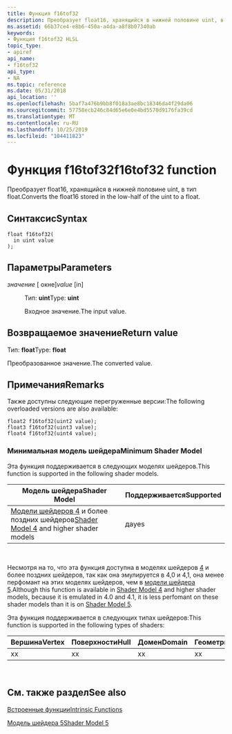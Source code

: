 ```yaml
---
title: Функция f16tof32
description: Преобразует float16, хранящийся в нижней половине uint, в тип float.
ms.assetid: 66b37ce4-e8b6-450a-a4da-a8f8b07340ab
keywords:
- Функция f16tof32 HLSL
topic_type:
- apiref
api_name:
- f16tof32
api_type:
- NA
ms.topic: reference
ms.date: 05/31/2018
api_location: ''
ms.openlocfilehash: 5baf7a476b9bb8f018a3ae8bc18346da4f29da06
ms.sourcegitcommit: 57758ecb246c84d65e6e0e4bd5570d9176fa39cd
ms.translationtype: MT
ms.contentlocale: ru-RU
ms.lasthandoff: 10/25/2019
ms.locfileid: "104411823"
---
```

# <a name="f16tof32-function"></a><span data-ttu-id="39d7e-104">Функция f16tof32</span><span class="sxs-lookup"><span data-stu-id="39d7e-104">f16tof32 function</span></span>

<span data-ttu-id="39d7e-105">Преобразует float16, хранящийся в нижней половине uint, в тип float.</span><span class="sxs-lookup"><span data-stu-id="39d7e-105">Converts the float16 stored in the low-half of the uint to a float.</span></span>

## <a name="syntax"></a><span data-ttu-id="39d7e-106">Синтаксис</span><span class="sxs-lookup"><span data-stu-id="39d7e-106">Syntax</span></span>

``` syntax
float f16tof32(
  in uint value
);
```

## <a name="parameters"></a><span data-ttu-id="39d7e-107">Параметры</span><span class="sxs-lookup"><span data-stu-id="39d7e-107">Parameters</span></span>

<dl> <dt>

<span data-ttu-id="39d7e-108">*значение* \[ окне\]</span><span class="sxs-lookup"><span data-stu-id="39d7e-108">*value* \[in\]</span></span>
</dt> <dd>

<span data-ttu-id="39d7e-109">Тип: **uint**</span><span class="sxs-lookup"><span data-stu-id="39d7e-109">Type: **uint**</span></span>

<span data-ttu-id="39d7e-110">Входное значение.</span><span class="sxs-lookup"><span data-stu-id="39d7e-110">The input value.</span></span>

</dd> </dl>

## <a name="return-value"></a><span data-ttu-id="39d7e-111">Возвращаемое значение</span><span class="sxs-lookup"><span data-stu-id="39d7e-111">Return value</span></span>

<span data-ttu-id="39d7e-112">Тип: **float**</span><span class="sxs-lookup"><span data-stu-id="39d7e-112">Type: **float**</span></span>

<span data-ttu-id="39d7e-113">Преобразованное значение.</span><span class="sxs-lookup"><span data-stu-id="39d7e-113">The converted value.</span></span>

## <a name="remarks"></a><span data-ttu-id="39d7e-114">Примечания</span><span class="sxs-lookup"><span data-stu-id="39d7e-114">Remarks</span></span>

<span data-ttu-id="39d7e-115">Также доступны следующие перегруженные версии:</span><span class="sxs-lookup"><span data-stu-id="39d7e-115">The following overloaded versions are also available:</span></span>

``` syntax
float2 f16tof32(uint2 value);
float3 f16tof32(uint3 value);
float4 f16tof32(uint4 value);
```

### <a name="minimum-shader-model"></a><span data-ttu-id="39d7e-116">Минимальная модель шейдера</span><span class="sxs-lookup"><span data-stu-id="39d7e-116">Minimum Shader Model</span></span>

<span data-ttu-id="39d7e-117">Эта функция поддерживается в следующих моделях шейдеров.</span><span class="sxs-lookup"><span data-stu-id="39d7e-117">This function is supported in the following shader models.</span></span>



| <span data-ttu-id="39d7e-118">Модель шейдера</span><span class="sxs-lookup"><span data-stu-id="39d7e-118">Shader Model</span></span>                                                        | <span data-ttu-id="39d7e-119">Поддерживается</span><span class="sxs-lookup"><span data-stu-id="39d7e-119">Supported</span></span> |
|---------------------------------------------------------------------|-----------|
| <span data-ttu-id="39d7e-120">[Модели шейдеров 4](dx-graphics-hlsl-sm4.md) и более поздних шейдеров</span><span class="sxs-lookup"><span data-stu-id="39d7e-120">[Shader Model 4](dx-graphics-hlsl-sm4.md) and higher shader models</span></span> | <span data-ttu-id="39d7e-121">да</span><span class="sxs-lookup"><span data-stu-id="39d7e-121">yes</span></span>       |



 

<span data-ttu-id="39d7e-122">Несмотря на то, что эта функция доступна в моделях шейдеров [4](dx-graphics-hlsl-sm4.md) и более поздних шейдеров, так как она эмулируется в 4,0 и 4,1, она менее перфомант на этих моделях шейдеров, чем в [модели шейдера 5](d3d11-graphics-reference-sm5.md).</span><span class="sxs-lookup"><span data-stu-id="39d7e-122">Although this function is available in [Shader Model 4](dx-graphics-hlsl-sm4.md) and higher shader models, because it is emulated in 4.0 and 4.1, it is less perfomant on these shader models than it is on [Shader Model 5](d3d11-graphics-reference-sm5.md).</span></span>

<span data-ttu-id="39d7e-123">Эта функция поддерживается в следующих типах шейдеров:</span><span class="sxs-lookup"><span data-stu-id="39d7e-123">This function is supported in the following types of shaders:</span></span>



| <span data-ttu-id="39d7e-124">Вершина</span><span class="sxs-lookup"><span data-stu-id="39d7e-124">Vertex</span></span> | <span data-ttu-id="39d7e-125">Поверхности</span><span class="sxs-lookup"><span data-stu-id="39d7e-125">Hull</span></span> | <span data-ttu-id="39d7e-126">Домен</span><span class="sxs-lookup"><span data-stu-id="39d7e-126">Domain</span></span> | <span data-ttu-id="39d7e-127">Геометрия</span><span class="sxs-lookup"><span data-stu-id="39d7e-127">Geometry</span></span> | <span data-ttu-id="39d7e-128">Пиксель</span><span class="sxs-lookup"><span data-stu-id="39d7e-128">Pixel</span></span> | <span data-ttu-id="39d7e-129">Вычисления</span><span class="sxs-lookup"><span data-stu-id="39d7e-129">Compute</span></span> |
|--------|------|--------|----------|-------|---------|
| <span data-ttu-id="39d7e-130">x</span><span class="sxs-lookup"><span data-stu-id="39d7e-130">x</span></span>      | <span data-ttu-id="39d7e-131">x</span><span class="sxs-lookup"><span data-stu-id="39d7e-131">x</span></span>    | <span data-ttu-id="39d7e-132">x</span><span class="sxs-lookup"><span data-stu-id="39d7e-132">x</span></span>      | <span data-ttu-id="39d7e-133">x</span><span class="sxs-lookup"><span data-stu-id="39d7e-133">x</span></span>        | <span data-ttu-id="39d7e-134">x</span><span class="sxs-lookup"><span data-stu-id="39d7e-134">x</span></span>     | <span data-ttu-id="39d7e-135">x</span><span class="sxs-lookup"><span data-stu-id="39d7e-135">x</span></span>       |



 

## <a name="see-also"></a><span data-ttu-id="39d7e-136">См. также раздел</span><span class="sxs-lookup"><span data-stu-id="39d7e-136">See also</span></span>

<dl> <dt>

[<span data-ttu-id="39d7e-137">Встроенные функции</span><span class="sxs-lookup"><span data-stu-id="39d7e-137">Intrinsic Functions</span></span>](dx-graphics-hlsl-intrinsic-functions.md)
</dt> <dt>

[<span data-ttu-id="39d7e-138">Модель шейдера 5</span><span class="sxs-lookup"><span data-stu-id="39d7e-138">Shader Model 5</span></span>](d3d11-graphics-reference-sm5.md)
</dt> </dl>

 

 




